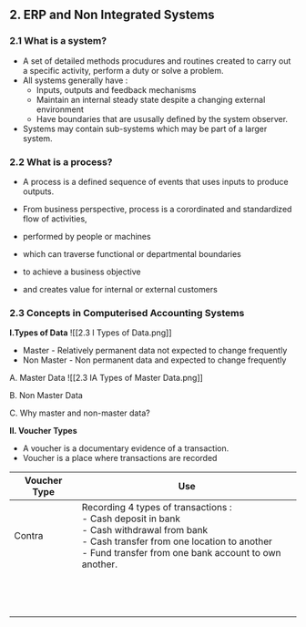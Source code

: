 ## 2. ERP and Non Integrated Systems
### 2.1 What is a system?
- A set of detailed methods procudures and routines created to carry out a specific activity, perform a duty or solve a problem.
- All systems generally have :
	- Inputs, outputs and feedback mechanisms 
	- Maintain an internal steady state despite a changing external environment 
	- Have boundaries that are ususally defined by the system observer.
- Systems may contain sub-systems which may be part of a larger system.

### 2.2 What is a process?
- A process is a defined sequence of events that uses inputs to produce outputs.

- From business perspective, process is a corordinated and standardized flow of activities,
- performed by people or machines 
- which can traverse functional or departmental boundaries 
- to achieve a business objective 
- and creates value for internal or external customers

### 2.3 Concepts in Computerised Accounting Systems
**I.Types of Data**
![[2.3 I Types of Data.png]]
- Master - Relatively permanent data not expected to change frequently 
- Non Master - Non permanent data and expected to change frequently

A. Master Data
![[2.3 IA Types of Master Data.png]]

B. Non Master Data

C. Why master and non-master data?

**II. Voucher Types**
- A voucher is a documentary evidence of a transaction.
- Voucher is a place where transactions are recorded 

<table>
<thead>
  <tr>
    <th>Voucher Type</th>
    <th>Use</th>
  </tr>
</thead>
<tbody>
  <tr>
    <td>Contra</td>
    <td>Recording 4 types of transactions :<br>- Cash deposit in bank<br>- Cash withdrawal from bank<br>- Cash transfer from one location to another<br>- Fund transfer from one bank account to own another.</td>
  </tr>
  <tr>
    <td></td>
    <td></td>
  </tr>
  <tr>
    <td></td>
    <td></td>
  </tr>
  <tr>
    <td></td>
    <td></td>
  </tr>
  <tr>
    <td></td>
    <td></td>
  </tr>
  <tr>
    <td></td>
    <td></td>
  </tr>
  <tr>
    <td></td>
    <td></td>
  </tr>
  <tr>
    <td></td>
    <td></td>
  </tr>
  <tr>
    <td></td>
    <td></td>
  </tr>
  <tr>
    <td></td>
    <td></td>
  </tr>
  <tr>
    <td></td>
    <td></td>
  </tr>
  <tr>
    <td></td>
    <td></td>
  </tr>
  <tr>
    <td></td>
    <td></td>
  </tr>
  <tr>
    <td></td>
    <td></td>
  </tr>
</tbody>
</table>



